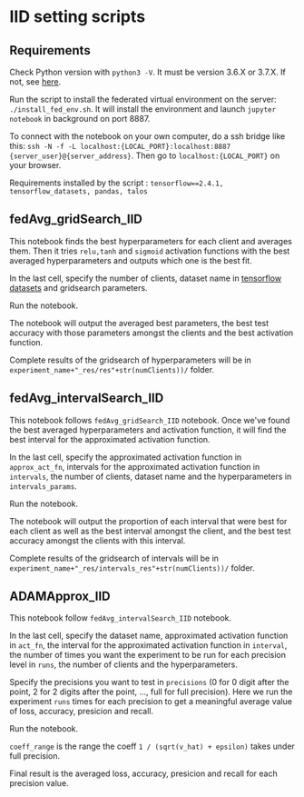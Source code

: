 # IID setting scripts

## Requirements

Check Python version with ```python3 -V```. It must be version 3.6.X or 3.7.X. If not, see [here](https://unix.stackexchange.com/questions/410579/change-the-python3-default-version-in-ubuntu).

Run the script to install the federated virtual environment on the server: ```./install_fed_env.sh```. It will install the environment and launch ```jupyter notebook``` in background on port 8887.

To connect with the notebook on your own computer, do a ssh bridge like this: ```ssh -N -f -L localhost:{LOCAL_PORT}:localhost:8887 {server_user}@{server_address}```. Then go to ```localhost:{LOCAL_PORT}``` on your browser.

Requirements installed by the script : ```tensorflow==2.4.1, tensorflow_datasets, pandas, talos```



## fedAvg_gridSearch_IID

This notebook finds the best hyperparameters for each client and averages them. Then it tries ```relu,tanh``` and ```sigmoid``` activation functions with the best averaged hyperparameters and outputs which one is the best fit.

In the last cell, specify the number of clients, dataset name in [tensorflow datasets](https://www.tensorflow.org/datasets/catalog/overview) and gridsearch parameters.

Run the notebook.

The notebook will output the averaged best parameters, the best test accuracy with those parameters amongst the clients and the best activation function.

Complete results of the gridsearch of hyperparameters will be in ```experiment_name+"_res/res"+str(numClients))/``` folder.

## fedAvg_intervalSearch_IID

This notebook follows ```fedAvg_gridSearch_IID``` notebook. Once we've found the best averaged hyperparameters and activation function, it will find the best interval for the approximated activation function.

In the last cell, specify the approximated activation function in ```approx_act_fn```, intervals for the approximated activation function in ```intervals```, the number of clients, dataset name and the hyperparameters in ```intervals_params```.

Run the notebook.

The notebook will output the proportion of each interval that were best for each client as well as the best interval amongst the client, and the best test accuracy amongst the clients with this interval.

Complete results of the gridsearch of intervals will be in ```experiment_name+"_res/intervals_res"+str(numClients))/``` folder.

## ADAMApprox_IID

This notebook follow ```fedAvg_intervalSearch_IID``` notebook.

In the last cell, specify the dataset name, approximated activation function in ```act_fn```, the interval for the approximated activation function in ```interval```, the number of times you want the experiment to be run for each precision level in ```runs```, the number of clients and the hyperparameters.

Specify the precisions you want to test in ```precisions``` (0 for 0 digit after the point, 2 for 2 digits after the point, ..., full for full precision). Here we run the experiment ```runs``` times for each precision to get a meaningful average value of loss, accuracy, presicion and recall.

Run the notebook.

```coeff_range``` is the range the coeff ```1 / (sqrt(v_hat) + epsilon)``` takes under full precision.

Final result is the averaged loss, accuracy, presicion and recall for each precision value.